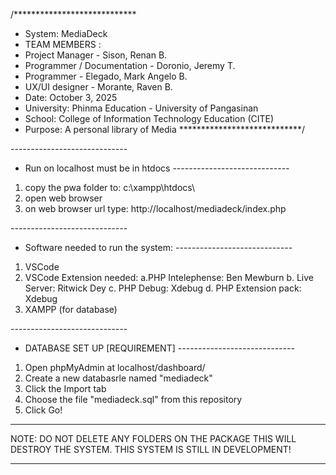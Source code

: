 /****************************
* System: MediaDeck
* TEAM MEMBERS :
* Project Manager - Sison, Renan B.
* Programmer / Documentation - Doronio, Jeremy T.
* Programmer - Elegado, Mark Angelo B.
* UX/UI designer - Morante, Raven B.
* Date: October 3, 2025
* University: Phinma Education - University of Pangasinan
* School: College of Information Technology Education (CITE)
* Purpose: A personal library of Media
****************************/

*-----------------------------*
* Run on localhost must be in htdocs
*-----------------------------*
1. copy the pwa folder to: c:\xampp\htdocs\
2. open web browser
2. on web browser url type: http://localhost/mediadeck/index.php

*-----------------------------*
* Software needed to run the system:
*-----------------------------*
1. VSCode 
2. VSCode Extension needed: 
    a.PHP Intelephense: Ben Mewburn
    b. Live Server: Ritwick Dey
    c. PHP Debug: Xdebug
    d. PHP Extension pack: Xdebug
3. XAMPP (for database)

*-----------------------------*
* DATABASE SET UP [REQUIREMENT]
*-----------------------------*
1. Open phpMyAdmin at localhost/dashboard/
2. Create a new databasrle named "mediadeck"
3. Click the Import tab
4. Choose the file "mediadeck.sql" from this repository
5. Click Go! 

*******************************************************************************
NOTE: DO NOT DELETE ANY FOLDERS ON THE PACKAGE THIS WILL DESTROY THE SYSTEM. THIS SYSTEM IS STILL IN DEVELOPMENT!
*******************************************************************************
